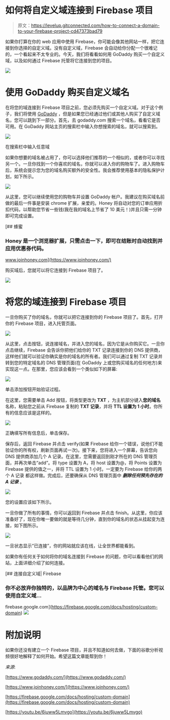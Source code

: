 # 如何将自定义域连接到 Firebase 项目

> 原文：<https://levelup.gitconnected.com/how-to-connect-a-domain-to-your-firebase-project-cd47373bad79>

如果你打算在你的 web 应用中使用 Firebase，你可能会像其他网站一样，把它连接到你选择的自定义域。没有自定义域，Firebase 会自动给你分配一个很难记的，一个看起来不太专业的。今天，我们将看看如何用 GoDaddy 购买一个自定义域，以及如何通过 Firebase 托管将它连接到您的项目。

![](img/59cac9bd583c15107980c7fb74e937fd.png)

# 使用 GoDaddy 购买自定义域名

在将您的域连接到 Firebase 项目之前，您必须先购买一个自定义域。对于这个例子，我们将使用 [GoDaddy](https://www.godaddy.com/) ，但是如果您已经通过他们或其他人购买了自定义域名，您可以跳到下一部分。首先，去 godaddy.com 搜索一个域名，看看它是否可用。在 GoDaddy 网站主页的搜索栏中输入你想搜索的域名，就可以搜索到。

![](img/f1d01265f2450d119393f4e87e3d899f.png)

在搜索栏中输入任意域

如果你想要的域名被占用了，你可以选择他们推荐的一个相似的，或者你可以寻找另一个。一旦你找到一个你喜欢的域名，你就可以进入你的购物车了。进入购物车后，系统会提示您为您的域名购买额外的安全性。我会推荐使用基本的隐私保护计划，如下所示。

![](img/5507efc49d085d88295a9f7f3fac17ba.png)

从这里，您可以继续使用您的购物车并设置 GoDaddy 帐户。我建议在购买域名前做的最后一件事是安装 chrome 扩展，亲爱的。Honey 将自动对您的订单应用折扣代码，以帮助您节省一些钱(我在我的域名上节省了 10 美元！)并且只需一分钟即可完成设置。

[](https://www.joinhoney.com/) [## 蜂蜜

### Honey 是一个浏览器扩展，只需点击一下，即可在结账时自动找到并应用优惠券代码。

www.joinhoney.com](https://www.joinhoney.com/) 

购买域后，您就可以将它连接到 Firebase 项目了。

![](img/84ad6c0926426398a12b0d4eebaddb82.png)

# 将您的域连接到 Firebase 项目

一旦你购买了你的域名，你就可以把它连接到你的 Firebase 项目了。首先，打开你的 Firebase 项目，进入托管页面。

![](img/3e0eba455055ac1b0b2c9d11ff0c599d.png)

从这里，点击按钮，说连接域名，并进入您的域名，因为它是从你购买它。一旦你点击继续，Firebase 会告诉你把他们给你的 TXT 记录连接到你的 DNS 提供商，这样他们就可以验证你确实是你的域名的所有者。我们可以通过复制 TXT 记录并转到您的特定域名的 DNS 管理页面(在 GoDaddy 上或您购买域名的任何地方)来实现这一点。在那里，您应该会看到一个类似如下的屏幕:

![](img/ab79d7461f42a6767f520265ee2500da.png)

单击添加按钮开始验证过程。

在这里，您需要单击 Add 按钮，将类型更改为 **TXT** ，为主机部分键入**您的域名**名称，粘贴您之前从 Firebase 复制的 **TXT 记录**，并将 **TTL 设置为 1 小时**。你所有的信息应该是这样的。

![](img/a0b9a9f8396878d74e1229c3851cd1d2.png)

正确填写所有信息后，单击保存。

保存后，返回 Firebase 并点击 verify(如果 Firebase 给你一个错误，说他们不能验证你的所有权，刷新页面再试一次)。接下来，您将进入一个屏幕，告诉您向 DNS 提供商添加几个 A 记录。在这里，您需要返回到刚才所在的 DNS 管理页面，并再次单击“add”。将 type 设置为 A，将 host 设置为@，将 Points 设置为 Firebase 提供的值之一，并将 TTL 设置为 1 小时。一定要为 Firebase 给你的两个 A 记录 都这样做。完成后，还要确保从 DNS 管理页面中 ***删除任何预先存在的 A 记录*** 。

![](img/fed2d0f920005737a9637ef21bee1838.png)

您的设置应该如下所示。

一旦你做了所有的事情，你可以返回到 Firebase 并点击 finish。从这里，你应该准备好了，现在你唯一要做的就是等待几分钟，直到你的域名的状态从挂起变为连接，如下图所示。

![](img/e199a0f66881515d179520ba4db25492.png)

一旦状态显示“已连接”，你的网站就应该在线，让全世界都能看到。

如果你有任何关于如何将你的域名连接到 Firebase 的问题，你可以看看他们的网站，上面详细介绍了如何连接。

[](https://firebase.google.com/docs/hosting/custom-domain) [## 连接自定义域| Firebase

### 你不必放弃你独特的，以品牌为中心的域名与 Firebase 托管。您可以使用自定义域…

firebase.google.com](https://firebase.google.com/docs/hosting/custom-domain) ![](img/84ad6c0926426398a12b0d4eebaddb82.png)

# 附加说明

如果你还没有建立一个 Firebase 项目，并且不知道如何去做，下面的谷歌分析视频很好地解释了如何开始。希望这篇文章能帮到你！

*来源*:

[https://www.godaddy.com/](https://www.godaddy.com/)

[https://www.joinhoney.com/](https://www.joinhoney.com/)

[https://firebase.google.com/docs/hosting/custom-domain](https://firebase.google.com/docs/hosting/custom-domain)

[https://youtu.be/6juww5Lmvgo](https://youtu.be/6juww5Lmvgo)